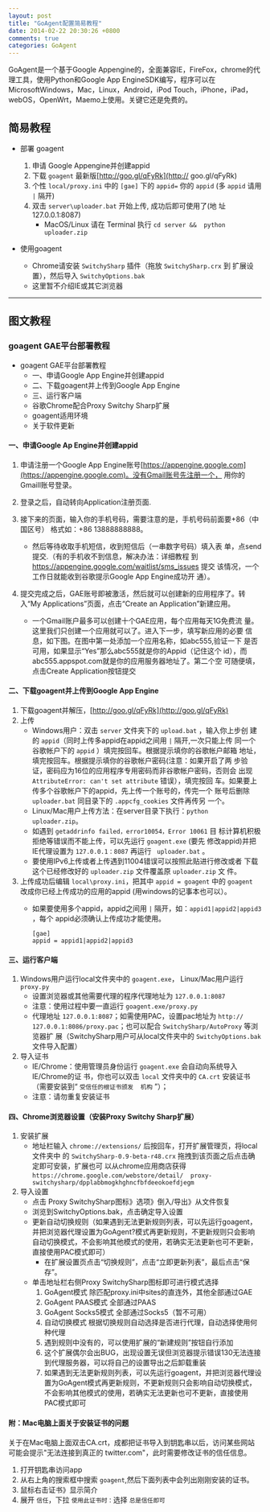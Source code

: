 ```yaml
---
layout: post
title: "GoAgent配置简易教程"
date: 2014-02-22 20:30:26 +0800
comments: true
categories: GoAgent
---
```

GoAgent是一个基于Google Appengine的，全面兼容IE，FireFox，chrome的代理工具，使用Python和Google App EngineSDK编写，程序可以在MicrosoftWindows，Mac，Linux，Android，iPod Touch，iPhone，iPad，webOS，OpenWrt，Maemo上使用。关键它还是免费的。

## 简易教程

* 部署 goagent
   1. 申请 Google Appengine并创建appid
   2. 下载 `goagent` 最新版[http://goo.gl/qFyRk](http://	goo.gl/qFyRk)
   3. 个性 `local/proxy.ini` 中的 `[gae]` 下的 `appid=` 你的	`appid` (多 `appid` 请用 `|` 隔开)
   4. 双击 `server\uploader.bat` 开始上传, 成功后即可使用了(地	址127.0.0.1:8087)
   		* MacOS/Linux 请在 Terminal 执行 `cd server && 	python uploader.zip`
   		
* 使用goagent
	* Chrome请安装 `SwitchySharp` 插件（拖放 `SwitchySharp.crx` 到	扩展设置），然后导入 `SwitchyOptions.bak`
	* 这里暂不介绍IE或其它浏览器
	
<!-- more -->

---

## 图文教程

### goagent GAE平台部署教程

* goagent GAE平台部署教程
	* 一、申请Google App Engine并创建appid
	* 二、下载goagent并上传到Google App Engine
	* 三、运行客户端
	* 谷歌Chrome配合Proxy Switchy Sharp扩展
	* goagent适用环境
	* 关于软件更新

#### 一、申请Google Ap Engine并创建appid

1. 申请注册一个Google App Engine账号[https://appengine.google.com](https://appengine.google.com)。没有Gmail账号先注册一个， 用你的Gmaill账号登录。
2. 登录之后，自动转向Application注册页面.
3. 接下来的页面，输入你的手机号码，需要注意的是，手机号码前面要+86（中国区号） 格式如：+86 13888888888。
	* 然后等待收取手机短信，收到短信后（一串数字号码）填入表	单，点send提交.（有的手机收不到信息，解决办法：详细教程 到	https://appengine.google.com/waitlist/sms_issues 提交	该情况，一个工作日就能收到谷歌提示Google App Engine成功开	通）。
	
4. 提交完成之后，GAE账号即被激活，然后就可以创建新的应用程序了。转入“My Applications”页面，点击“Create an Application”新建应用。
	* 一个Gmail账户最多可以创建十个GAE应用，每个应用每天1G免费流	量。这里我们只创建一个应用就可以了。进入下一步，填写新应用的必要	信息，如下图。在图中第一处添加一个应用名称，如abc555,验证一下	是否可用，如果显示“Yes”那么abc555就是你的Appid（记住这个	id），而abc555.appspot.com就是你的应用服务器地址了。第二个空	可随便填，点击Create Application按钮提交

#### 二、下载goagent并上传到Google App Engine
1. 下载goagent并解压，[http://goo.gl/qFyRk](http://goo.gl/qFyRk)
2. 上传
	* Windows用户：双击 `server` 文件夹下的 `upload.bat` ，输入你上步创	建的 `appid`（同时上传多appid在appid之间用 `|` 隔开,一次只能上传	同一个谷歌帐户下的 `appid` ）填完按回车。根据提示填你的谷歌帐户邮箱	地址，填完按回车。根据提示填你的谷歌帐户密码(注意：如果开启了两	步验证，密码应为16位的应用程序专用密码而非谷歌帐户密码，否则会	出现 `AttributeError: can't set attribute` 错误），填完按回	车。如果要上传多个谷歌帐户下的appid，先上传一个账号的，传完一个	账号后删除 `uploader.bat` 同目录下的 `.appcfg_cookies` 文件再传另	一个。
	* Linux/Mac用户上传方法：在server目录下执行：`python 	uploader.zip`。
	* 如遇到 `getaddrinfo failed，error10054，Error 10061` 目	标计算机积极拒绝等错误而不能上传，可以先运行 `goagent.exe` (要先	修改appid)并把IE代理设置为 `127.0.0.1：8087` 再运行		` uploader.bat` 。
	* 要使用IPv6上传或者上传遇到11004错误可以按照此贴进行修改或者	下载这个已经修改好的 `uploader.zip` 文件覆盖原 `uploader.zip` 文	件。
3. 上传成功后编辑 `local\proxy.ini`，把其中 `appid = goagent` 中的 `goagent` 改成你已经上传成功的应用的appid (用windows的记事本也可以）。
	* 如果要使用多个appid，appid之间用 `|` 隔开，如：`appid1|appid2|appid3` ，每个	appid必须确认上传成功才能使用。
	
		```
		[gae]
		appid = appid1|appid2|appid3
		```
		
#### 三、运行客户端
1. Windows用户运行local文件夹中的 `goagent.exe`， Linux/Mac用户运行 `proxy.py`
	* 设置浏览器或其他需要代理的程序代理地址为 `127.0.0.1:8087`
	* 注意：使用过程中要一直运行 `goagent.exe/proxy.py`
	* 代理地址 `127.0.0.1:8087`；如需使用PAC，设置pac地址为 `http://	127.0.0.1:8086/proxy.pac`；也可以配合 `SwitchySharp/AutoProxy` 等浏览器扩	展（SwitchySharp用户可从local文件夹中的 `SwitchyOptions.bak` 文件导入配置）
2. 导入证书
	* IE/Chrome：使用管理员身份运行 `goagent.exe` 会自动向系统导入IE/Chrome的证	书，你也可以双击 `local` 文件夹中的 `CA.crt` 安装证书（需要安装到“ `受信任的根证书颁发	机构` ”）；
	* 注意：请勿重复安装证书

#### 四、Chrome浏览器设置（安装Proxy Switchy Sharp扩展）
1. 安装扩展
	* 地址栏输入 `chrome://extensions/` 后按回车，打开扩展管理页，将local文件夹中	的 `SwitchySharp-0.9-beta-r48.crx` 拖拽到该页面之后点击确定即可安装，扩展也可	以从chrome应用商店获得 `https://chrome.google.com/webstore/detail/	proxy-switchysharp/dpplabbmogkhghncfbfdeeokoefdjegm`
2. 导入设置
	* 点击 Proxy SwitchySharp图标》选项》倒入/导出》从文件恢复
	* 浏览到SwitchyOptions.bak，点击确定导入设置
	* 更新自动切换规则（如果遇到无法更新规则列表，可以先运行goagent，并把浏览器代理设置为GoAgent?模式再更新规则，不更新规则只会影响自动切换模式，不会影响其他模式的使用，若确实无法更新也可不更新，直接使用PAC模式即可）
		* 在扩展设置页点击“切换规则”，点击“立即更新列表”，最后点击“保存”。
	* 单击地址栏右侧Proxy SwitchySharp图标即可进行模式选择
		1. GoAgent模式 除匹配proxy.ini中sites的直连外，其他全部通过GAE
		2. GoAgent PAAS模式 全部通过PAAS
		3. GoAgent Socks5模式 全部通过Socks5（暂不可用）
		4. 自动切换模式 根据切换规则自动选择是否进行代理，自动选择使用何种代理
		5. 遇到规则中没有的，可以使用扩展的“新建规则”按钮自行添加
		6. 这个扩展偶尔会出BUG，出现设置无误但浏览器提示错误130无法连接到代理服务器，可以将自己的设置导出之后卸载重装
		7. 如果遇到无法更新规则列表，可以先运行goagent，并把浏览器代理设置为GoAgent模式再更新规则，不更新规则只会影响自动切换模式，不会影响其他模式的使用，若确实无法更新也可不更新，直接使用PAC模式即可
		
#### 附：Mac电脑上面关于安装证书的问题
关于在Mac电脑上面双击CA.crt，成都把证书导入到钥匙串以后，访问某些网站可能会提示"无法连接到真正的 twitter.com"，此时需要修改证书的信任信息。
1. 打开钥匙串访问app
2. 从右上角的搜索框中搜索 `goagent`,然后下面列表中会列出刚刚安装的证书。
3. 鼠标右击证书》显示简介
4. 展开 `信任`，下拉 `使用此证书时：`选择 `总是信任即可`

